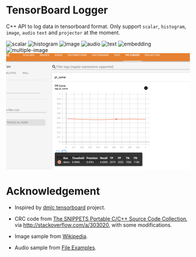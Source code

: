 # TensorBoard Logger

C++ API to log data in tensorboard format. Only support `scalar`, `histogram`, `image`, `audio` `text` and `projector` at the moment.

![scalar](./assets/scalar.jpg)
![histogram](./assets/histogram.jpg)
![image](./assets/image.jpg)
![audio](./assets/audio.jpg)
![text](./assets/text.jpg)
![embedding](./assets/embedding.png)
![multiple-image](./assets/multi-image.png)
![pr-curve](./assets/pr_curve.png)

# Acknowledgement

- Inspired by [dmlc tensorboard](https://github.com/dmlc/tensorboard) project.

- CRC code from [The SNIPPETS Portable C/C++ Source Code Collection](http://web.archive.org/web/20080303102530/http://c.snippets.org/snip_lister.php?fname=crc_32.c), via http://stackoverflow.com/a/303020, with some modifications.

- Image sample from [Wikipedia](https://en.wikipedia.org/wiki/Lenna).

- Audio sample from [File Examples](https://file-examples.com/index.php/sample-audio-files/sample-wav-download/).
